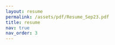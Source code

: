 ```yaml
---
layout: resume
permalink: /assets/pdf/Resume_Sep23.pdf
title: resume
nav: true
nav_order: 3
---
```

